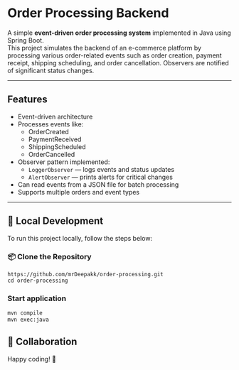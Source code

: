 # Order Processing Backend

A simple **event-driven order processing system** implemented in Java using Spring Boot.  
This project simulates the backend of an e-commerce platform by processing various order-related events such as order creation, payment receipt, shipping scheduling, and order cancellation. Observers are notified of significant status changes.

---

## Features

- Event-driven architecture
- Processes events like:
  - OrderCreated
  - PaymentReceived
  - ShippingScheduled
  - OrderCancelled
- Observer pattern implemented:
  - `LoggerObserver` — logs events and status updates
  - `AlertObserver` — prints alerts for critical changes
- Can read events from a JSON file for batch processing
- Supports multiple orders and event types

---

## 🚀 Local Development

To run this project locally, follow the steps below:

### 📦 Clone the Repository

```shell
https://github.com/mrDeepakk/order-processing.git
cd order-processing
```
### Start application

```bash
mvn compile
mvn exec:java
```
## 🤝 Collaboration

Happy coding! 🚀

